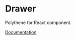 # Drawer

Polythene for React component.

[Documentation](https://github.com/ArthurClemens/polythene/tree/master/docs/components/react/drawer.md)
